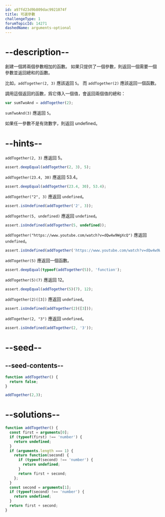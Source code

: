 ```yaml
---
id: a97fd23d9b809dac9921074f
title: 可選參數
challengeType: 1
forumTopicId: 14271
dashedName: arguments-optional
---
```


# --description--

創建一個將兩個參數相加的函數。 如果只提供了一個參數，則返回一個需要一個參數並返回總和的函數。

比如，`addTogether(2, 3)` 應該返回 `5`。 而 `addTogether(2)` 應該返回一個函數。

調用這個返回的函數，爲它傳入一個值，會返回兩個值的總和：

```js
var sumTwoAnd = addTogether(2);
```

`sumTwoAnd(3)` 應返回 `5`。

如果任一參數不是有效數字，則返回 undefined。

# --hints--

`addTogether(2, 3)` 應返回 5。

```js
assert.deepEqual(addTogether(2, 3), 5);
```

`addTogether(23.4, 30)` 應返回 53.4。

```js
assert.deepEqual(addTogether(23.4, 30), 53.4);
```

`addTogether("2", 3)` 應返回 `undefined`。

```js
assert.isUndefined(addTogether('2', 3));
```

`addTogether(5, undefined)` 應返回 `undefined`。

```js
assert.isUndefined(addTogether(5, undefined));
```

`addTogether("https://www.youtube.com/watch?v=dQw4w9WgXcQ")` 應返回 `undefined`。

```js
assert.isUndefined(addTogether('https://www.youtube.com/watch?v=dQw4w9WgXcQ'));
```

`addTogether(5)` 應返回一個函數。

```js
assert.deepEqual(typeof(addTogether(5)), 'function');
```

`addTogether(5)(7)` 應返回 12。

```js
assert.deepEqual(addTogether(5)(7), 12);
```

`addTogether(2)([3])` 應返回 `undefined`。

```js
assert.isUndefined(addTogether(2)([3]));
```

`addTogether(2, "3")` 應返回 `undefined`。

```js
assert.isUndefined(addTogether(2, '3'));
```

# --seed--

## --seed-contents--

```js
function addTogether() {
  return false;
}

addTogether(2,3);
```

# --solutions--

```js
function addTogether() {
  const first = arguments[0];
  if (typeof(first) !== 'number') {
    return undefined;
  }
  if (arguments.length === 1) {
    return function(second) {
      if (typeof(second) !== 'number') {
        return undefined;
      }
      return first + second;
    };
  }
  const second = arguments[1];
  if (typeof(second) !== 'number') {
    return undefined;
  }
  return first + second;
}
```
